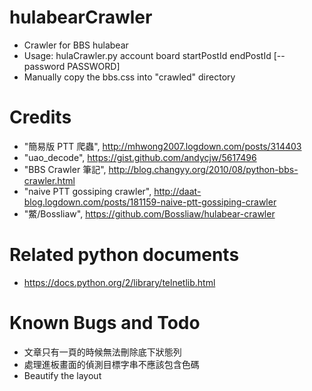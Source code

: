 # hulabearCrawler
- Crawler for BBS hulabear
- Usage: hulaCrawler.py account board startPostId endPostId [--password PASSWORD]
- Manually copy the bbs.css into "crawled" directory

# Credits
- "簡易版 PTT 爬蟲", http://mhwong2007.logdown.com/posts/314403
- "uao_decode", https://gist.github.com/andycjw/5617496
- "BBS Crawler 筆記", http://blog.changyy.org/2010/08/python-bbs-crawler.html
- "naive PTT gossiping crawler", http://daat-blog.logdown.com/posts/181159-naive-ptt-gossiping-crawler
- "鱉/Bossliaw", https://github.com/Bossliaw/hulabear-crawler

# Related python documents
- https://docs.python.org/2/library/telnetlib.html

# Known Bugs and Todo
- 文章只有一頁的時候無法刪除底下狀態列
- 處理進板畫面的偵測目標字串不應該包含色碼
- Beautify the layout
